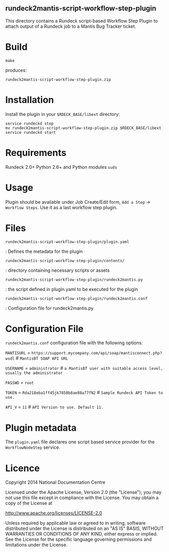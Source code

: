 rundeck2mantis-script-workflow-step-plugin
------

This directory contains a Rundeck script-based Workflow Step Plugin to attach output of a Rundeck job to a Mantis Bug Tracker ticket.

Build
====

    make

produces:

    rundeck2mantis-script-workflow-step-plugin.zip

Installation
=====

Install the plugin in your `$RDECK_BASE/libext` directory:

    service rundeckd stop
    mv rundeck2mantis-script-workflow-step-plugin.zip $RDECK_BASE/libext
    service rundeckd start

Requirements
=====

Rundeck 2.0+
Python 2.6+ and Python modules
`suds`

Usage
=====

Plugin should be available under Job Create/Edit form, `Add a Step` -> `Workflow Steps`.
Use it as a last workflow step plugin.

Files
=====

`rundeck2mantis-script-workflow-step-plugin/plugin.yaml`

:   Defines the metadata for the plugin

`rundeck2mantis-script-workflow-step-plugin/contents/`

:   directory containing necessary scripts or assets

`rundeck2mantis-script-workflow-step-plugin/rundeck2mantis.py`

:   the script defined in plugin.yaml to be executed for the plugin

`rundeck2mantis-script-workflow-step-plugin/rundeck2mantis.conf`

:   Configuration file for rundeck2mantis.py


Configuration File
=====

`rundeck2mantis.conf` configuration file with the following options:

`MANTISURL` = `https://support.mycompany.com/api/soap/mantisconnect.php?wsdl` 	# `MantisBT SOAP API URL`

`USERNAME` = `administrator` 	# `a MantisBT user with suitable access level, usually the administrator`

`PASSWD` = `root`

`TOKEN` = `Rda218eba1ff45jk7858b8ae88a77fN2` 	# `Sample Rundeck API Token to use.`

`API_V` = `11` 		# `API Version to use. Default 11.`

Plugin metadata
=====

The `plugin.yaml` file declares one script based service provider for the `WorkflowNodeStep` service.

Licence
=====

Copyright 2014 National Documentation Centre

Licensed under the Apache License, Version 2.0 (the "License"); you may not use this file except in compliance with the License. You may obtain a copy of the License at

http://www.apache.org/licenses/LICENSE-2.0

Unless required by applicable law or agreed to in writing, software distributed under the License is distributed on an "AS IS" BASIS, WITHOUT WARRANTIES OR CONDITIONS OF ANY KIND, either express or implied. See the License for the specific language governing permissions and limitations under the License.


